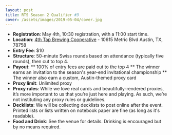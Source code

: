 ```yaml
---
layout: post
title: RTS Season 2 Qualifier #3
cover: /assets/images/2019-05-04/cover.jpg
---
```


<!--- remove this line and uncomment the next line when the poster is ready --->
<!--- ![](/assets/images/2019-05-04/poster.jpg) --->

* **Registration**: May 4th, 10:30 registration, with a 11:00 start time.
* **Location**: [4th Tap Brewing Cooperative](http://4thtap.coop/) - 10615 Metric Blvd Austin,
  TX, 78758
* **Entry Fee**: $10
* **Structure**: 50-minute Swiss rounds based on attendance (typically five rounds), then cut
  to top 4.
* **Payout**:
** 100% of entry fees are paid out to the top 4
** The winner earns an invitation to the season's year-end invitational championship
** The winner also earn a custom, Austin-themed proxy card
* **Proxy limit**: Unlimited proxy
* **Proxy rules**: While we love real cards and beautifully-rendered proxies, it’s more important
  to us that you’re just here and playing. As such, we’re not instituting any proxy rules or
  guidelines.
* **Decklists**: We will be collecting decklists to post online after the event. Printed
  lists or lists written on notebook paper are fine (as long as it's readable).
* **Food and Drink**: See the venue for details. Drinking is encouraged but by no means required.


